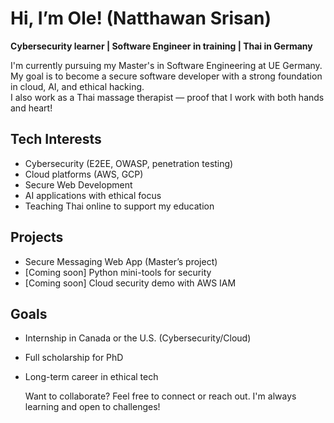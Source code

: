 # Hi, I’m Ole! (Natthawan Srisan)  
**Cybersecurity learner | Software Engineer in training | Thai in Germany**

I'm currently pursuing my Master's in Software Engineering at UE Germany.  
My goal is to become a secure software developer with a strong foundation in cloud, AI, and ethical hacking.  
I also work as a Thai massage therapist — proof that I work with both hands and heart!

## Tech Interests  
- Cybersecurity (E2EE, OWASP, penetration testing)  
- Cloud platforms (AWS, GCP)  
- Secure Web Development  
- AI applications with ethical focus  
- Teaching Thai online to support my education

## Projects  
- Secure Messaging Web App (Master’s project)  
- [Coming soon] Python mini-tools for security  
- [Coming soon] Cloud security demo with AWS IAM

## Goals  
- Internship in Canada or the U.S. (Cybersecurity/Cloud)  
- Full scholarship for PhD  
- Long-term career in ethical tech


  Want to collaborate?
Feel free to connect or reach out. I'm always learning and open to challenges!
